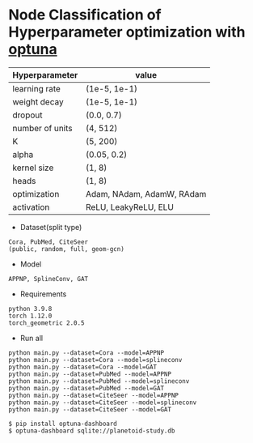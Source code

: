 # Node Classification of Hyperparameter optimization with [optuna](https://optuna.org/)

|Hyperparameter|value|
|-----|-----|
|learning rate|(1e-5, 1e-1)|
|weight decay|(1e-5, 1e-1)|
|dropout|(0.0, 0.7)|
|number of units|(4, 512)|
|K|(5, 200)|
|alpha|(0.05, 0.2)|
|kernel size|(1, 8)|
|heads|(1, 8)|
|optimization|Adam, NAdam, AdamW, RAdam|
|activation|ReLU, LeakyReLU, ELU|

- Dataset(split type)
```
Cora, PubMed, CiteSeer
(public, random, full, geom-gcn)
```

- Model
```
APPNP, SplineConv, GAT
```

- Requirements
```
python 3.9.8
torch 1.12.0
torch_geometric 2.0.5
```

- Run all 
```
python main.py --dataset=Cora --model=APPNP
python main.py --dataset=Cora --model=splineconv
python main.py --dataset=Cora --model=GAT
python main.py --dataset=PubMed --model=APPNP
python main.py --dataset=PubMed --model=splineconv
python main.py --dataset=PubMed --model=GAT
python main.py --dataset=CiteSeer --model=APPNP
python main.py --dataset=CiteSeer --model=splineconv
python main.py --dataset=CiteSeer --model=GAT

$ pip install optuna-dashboard
$ optuna-dashboard sqlite://planetoid-study.db
```